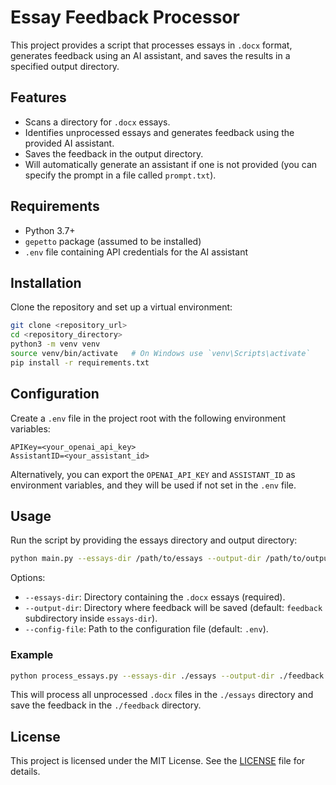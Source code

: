 # Essay Feedback Processor

This project provides a script that processes essays in `.docx` format, generates feedback using an AI assistant, and saves the results in a specified output directory.

## Features

- Scans a directory for `.docx` essays.
- Identifies unprocessed essays and generates feedback using the provided AI assistant.
- Saves the feedback in the output directory.
- Will automatically generate an assistant if one is not provided (you can specify the prompt in a file called `prompt.txt`).

## Requirements

- Python 3.7+
- `gepetto` package (assumed to be installed)
- `.env` file containing API credentials for the AI assistant

## Installation

Clone the repository and set up a virtual environment:

```bash
git clone <repository_url>
cd <repository_directory>
python3 -m venv venv
source venv/bin/activate   # On Windows use `venv\Scripts\activate`
pip install -r requirements.txt
```

## Configuration

Create a `.env` file in the project root with the following environment variables:

```
APIKey=<your_openai_api_key>
AssistantID=<your_assistant_id>
```

Alternatively, you can export the `OPENAI_API_KEY` and `ASSISTANT_ID` as environment variables, and they will be used if not set in the `.env` file.

## Usage

Run the script by providing the essays directory and output directory:

```bash
python main.py --essays-dir /path/to/essays --output-dir /path/to/output
```

Options:
- `--essays-dir`: Directory containing the `.docx` essays (required).
- `--output-dir`: Directory where feedback will be saved (default: `feedback` subdirectory inside `essays-dir`).
- `--config-file`: Path to the configuration file (default: `.env`).

### Example

```bash
python process_essays.py --essays-dir ./essays --output-dir ./feedback --config-file .env
```

This will process all unprocessed `.docx` files in the `./essays` directory and save the feedback in the `./feedback` directory.

## License

This project is licensed under the MIT License. See the [LICENSE](LICENSE) file for details.
